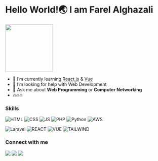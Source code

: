 # Hello World!🌏 I am Farel Alghazali

<img src="https://media.giphy.com/media/v1.Y2lkPTc5MGI3NjExOWxiY3Y0aXN2cTJwaXBmNTJtdDZsbW9qOXo2dnhnZzhtMjRnZWRyNSZlcD12MV9naWZzX3NlYXJjaCZjdD1n/HzPtbOKyBoBFsK4hyc/giphy.gif" width="150"/>

<!--
**GithubFarelAlghazali/githubfarelalghazali** is a ✨ _special_ ✨ repository because its `README.md` (this file) appears on your GitHub profile.

Here are some ideas to get you started:

- 🔭 I’m currently working on ...
- 🌱 I’m currently learning ...
- 👯 I’m looking to collaborate on ...
- 🤔 I’m looking for help with ...
- 💬 Ask me about ...
- 📫 How to reach me: ...
- 😄 Pronouns: ...
- ⚡ Fun fact: ...
-->

-    🌱 I’m currently learning [React.js](https://react.dev) & [Vue](https://vuejs.org)
-    🤔 I’m looking for help with Web Development
-    💬 Ask me about **Web Programming** or **Computer Networking**
-    🔥🔥🔥

### Skills

![HTML](https://img.shields.io/badge/HTML5-E34F26?style=for-the-badge&logo=html5&logoColor=white) ![CSS](https://img.shields.io/badge/CSS3-1572B6?style=for-the-badge&logo=css3&logoColor=white) ![JS](https://img.shields.io/badge/JavaScript-323330?style=for-the-badge&logo=javascript&logoColor=F7DF1E) ![PHP](https://img.shields.io/badge/PHP-777BB4?style=for-the-badge&logo=php&logoColor=white) ![Python](https://img.shields.io/badge/Python-FFD43B?style=for-the-badge&logo=python&logoColor=blue) ![AWS](https://img.shields.io/badge/Amazon_Web_Services-FF9900?style=for-the-badge&logo=amazonwebservices&logoColor=white)

![Laravel](https://img.shields.io/badge/Laravel-FF2D20?style=for-the-badge&logo=laravel&logoColor=white) ![REACT](https://img.shields.io/badge/React-20232A?style=for-the-badge&logo=react&logoColor=61DAFB) ![VUE](https://img.shields.io/badge/Vue%20js-35495E?style=for-the-badge&logo=vuedotjs&logoColor=4FC08D) ![TAILWIND](https://img.shields.io/badge/Tailwind_CSS-38B2AC?style=for-the-badge&logo=tailwind-css&logoColor=white)


### Connect with me

[<img src="https://img.shields.io/badge/Instagram-E4405F?style=for-the-badge&logo=instagram&logoColor=white" />](https://www.instagram.com/farelghazalii/) [<img src="https://img.shields.io/badge/LinkedIn-0077B5?style=for-the-badge&logo=linkedin&logoColor=white" />](https://www.linkedin.com/in/farelghazalii) [<img src="https://img.shields.io/badge/YouTube-FF0000?style=for-the-badge&logo=youtube&logoColor=white" />](https://www.youtube.com/@farelghazaliyt)

